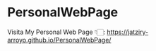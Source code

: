 # PersonalWebPage
Visita My Personal Web Page 👇🏻:
https://jatziry-arroyo.github.io/PersonalWebPage/
